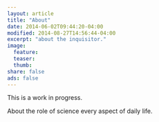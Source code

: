 ```yaml
---
layout: article
title: "About"
date: 2014-06-02T09:44:20-04:00
modified: 2014-08-27T14:56:44-04:00
excerpt: "about the inquisitor."
image:
  feature:
  teaser:
  thumb:
share: false
ads: false
---
```


This is a work in progress.

About the role of science every aspect of daily life.

